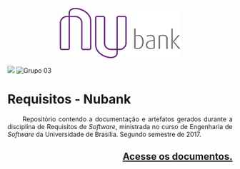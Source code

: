 
<p align="center"><a href="http://www.nubank.com.br" target="_blank"><img width="270"src="assets/images/Nubank_Logo.png"></a></p>

<img src="https://img.shields.io/badge/Requisitos%20de%20Software-2017--2-005a1d.svg?style=flat-square"> <img src="https://img.shields.io/badge/Grupo-03-blue.svg?style=flat-square" alt="Grupo 03">


# Requisitos - Nubank

<p align="justify">&emsp;&emsp; Repositório contendo a documentação e artefatos gerados durante a disciplina de Requisitos de <i>Software</i>, ministrada no curso de Engenharia de <i>Software</i> da Universidade de Brasília. Segundo semestre de 2017.</p>



## <p align="right"><a href="https://requisitos-2017-2-nubank.github.io/Nubank/">Acesse os documentos.</a></p>
